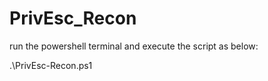 # PrivEsc_Recon

run the powershell terminal and execute the script as  below: 

 .\PrivEsc-Recon.ps1

